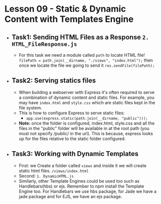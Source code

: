 # Lesson 09 - Static & Dynamic Content with Templates Engine
- ## Task1: Sending HTML Files as a Response `2. HTML_FileResponse.js`
    - For this task we need a module called `path` to locate HTML file! `filePath = path.join(__dirname, "./views", "index.html");` then once we locate the file we going to send it `res.sendFile(filePath);`

- ## Task2: Serving statics files
    - When building a webserver with Express it's often required to serve a combination of dynamic content and static files. For example, you may have `index.html` and `style.css` which are static files kept in the file system.
    - This is how to configure Express to serve static files:
        - `app.use(express.static(path.join(__dirname, "public")));`
    - **Note:** once the folder is configured, index.html, style.css and all the files in the "public" folder will be available in at the root path (you must not specify /public/ in the url). This is because, express looks up for the files relative to the static folder configured.

- ## Task3: Working with Dynamic Templates
    - First: we Create a folder called `views` and inside it we will create static html files. `/views/index.html`
    - Second: `1. DynamicHTML.js`
    - Similarly, other Template Engines could be used too such as Handlebars(hbs) or ejs. Remember to npm install the Template Engine too. For Handlebars we use hbs package, for Jade we have a jade package and for EJS, we have an ejs package.